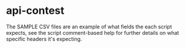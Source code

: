 # api-contest

The SAMPLE CSV files are an example of what fields the each script expects, see the script comment-based help for further details on what specific headers it's expecting.
